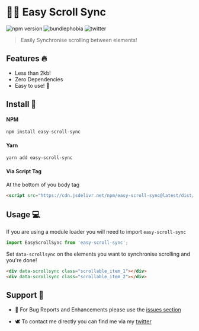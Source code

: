 # 👯‍♀️ Easy Scroll Sync

![npm version](https://img.shields.io/npm/v/easy-scroll-sync.svg)
![bundlephobia](https://img.shields.io/bundlephobia/min/easy-scroll-sync.svg)
![twitter](https://img.shields.io/twitter/follow/alexginns.svg?style=social)

> Easily Synchronise scrolling between elements!

## Features 🔥

- Less than 2kb!
- Zero Dependencies
- Easy to use! 💪

## Install 🔮

#### NPM

```bash
npm install easy-scroll-sync
```

#### Yarn

```bash
yarn add easy-scroll-sync
```

#### Via Script Tag

At the bottom of you body tag

```html
<script src="https://cdn.jsdelivr.net/npm/easy-scroll-sync@latest/dist/easy-scroll-sync.min.js"></script>
```

## Usage 💻

If you are using a module loader you will need to import `easy-scroll-sync`

```js
import EasyScrollSync from 'easy-scroll-sync';
```

Set `data-scrollsync` on the elements you want to synchronise scrolling and you're done!

```html
<div data-scrollsync class="scrollable_item_1"></div>
<div data-scrollsync class="scrollable_item_2"></div>
```

## Support 💬

- 🐞 For Bug Reports and Enhancements please use the [issues section](https://github.com/Alex61NN5/easy-scroll-sync/issues)

- 🕊️ To contact me directly you can find me via my [twitter](https://twitter.com/alexginns)

